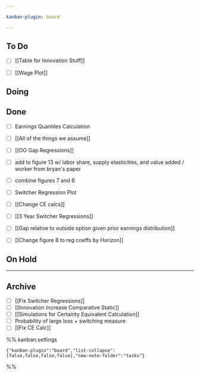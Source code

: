 ```yaml
---

kanban-plugin: board

---
```


## To Do

- [ ] [[Table for Innovation Stuff]]
- [ ] [[Wage Plot]]


## Doing



## Done

- [ ] Earnings Quantiles Calculation
- [ ] [[All of the things we assume]]
- [ ] [[OO Gap Regressions]]
- [ ] add to figure 13 w/ labor share, supply elasticities, and value added / worker from bryan's paper
- [ ] combine figures 7 and 8
- [ ] Switcher Regression Plot
- [ ] [[Change CE calcs]]
- [ ] [[3 Year Switcher Regressions]]
- [ ] [[Gap relative to outside option given prior earnings distribution]]
- [ ] [[Change figure 8 to reg coeffs by Horizon]]


## On Hold



***

## Archive

- [ ] [[Fix Switcher Regressions]]
- [ ] [[Innovation Increase Comparative Static]]
- [ ] [[Simulations for Certainty Equivalent Calculation]]
- [ ] Probability of large loss + switching measure
- [ ] [[Fix CE Calc]]

%% kanban:settings
```
{"kanban-plugin":"board","list-collapse":[false,false,false,false],"new-note-folder":"tasks"}
```
%%